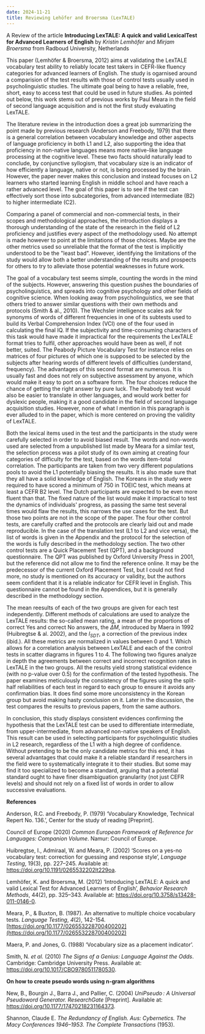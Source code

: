 ```yaml
---
date: 2024-11-21
title: Reviewing Lehöfer and Broersma (LexTALE)
---
```

A Review of the article **Introducing LexTALE: A quick and valid LexicalTest for Advanced Learners of English** by *Kristin Lemhöfer* and *Mirjam Broersma* from Radboud University, Netherlands

This paper (Lemhöfer & Broersma, 2012) aims at validating the LexTALE vocabulary test ability to reliably locate test takers in CEFR-like fluency categories for advanced learners of English. The study is ogarnised around a comparision of the test results with those of control tests usually used in psycholinguistic studies. The ultimate goal being to have a reliable, free, short, easy to access test that could be used in future studies. As pointed out below, this work stems out of previous works by Paul Meara in the field of second language acquisition and is not the first study evaluating LexTALE.

The literature review in the introduction does a great job summarizing the point made by previous research (Anderson and Freebody, 1979) that there is a general correlation between vocabulary knowledge and other aspects of language proficiency in both L1 and L2, also supporting the idea that proficiency in non-native languages means more native-like language processing at the cognitive level. These two facts should naturally lead to conclude, by conjunctive syllogism, that vocabulary size is an indicator of how efficiently a language, native or not, is being processed by the brain. However, the paper never makes this conclusion and instead focuses on L2 learners who started learning English in middle school and have reach a rather advanced level. The goal of this paper is to see if the test can effectively sort those into subcategories, from advanced intermediate (B2) to higher intermediate (C2).

Comparing a panel of commercial and non-commercial tests, in their scopes and methodological approaches, the introduction displays a thorough understanding of the state of the research in the field of L2 proficiency and justifies every aspect of the methodology used. No attempt is made however to point at the limitations of those choices. Maybe are the other metrics used so unreliable that the format of the test is implicitly understood to be the "least bad". However, identifying the limitations of the study would allow both a better understanding of the results and prospects for others to try to alleviate those potential weaknesses in future work.

The goal of a vocabulary test seems simple, counting the words in the mind of the subjects. However, answering this question pushes the boundaries of psycholinguistics, and spreads into cognitive psychology and other fields of cognitive science. When looking away from psycholinguistics, we see that others tried to answer similar questions with their own methods and protocols (Smith & al., 2010). The Wechsler intelligence scales ask for synonyms of words of different frequencies in one of its subtests used to build its Verbal Comprehension Index (VCI) one of the four used in calculating the final IQ. If the subjectivity and time-consuming characters of this task would have made it impractical for the requirements the LexTALE format tries to fulfil, other approaches would have been as well, if not better, suited. The Peabody Picture Vocabulary Test for instance relies on matrices of four pictures of which one is supposed to be selected by the subjects after hearing words of different levels of difficulties (understand, frequency). The advantages of this second format are numerous. It is usually fast and does not rely on subjective assessment by anyone, which would make it easy to port on a software form. The four choices reduce the chance of getting the right answer by pure luck. The Peabody test would also be easier to translate in other languages, and would work better for dyslexic people, making it a good candidate in the field of second language acquisition studies. However, none of what I mention in this paragraph is ever alluded to in the paper, which is more centered on proving the validity of LexTALE.

Both the lexical items used in the test and the participants in the study were carefully selected in order to avoid biased result. The words and non-words used are selected from a unpublished list made by Meara for a similar test, the selection process was a pilot study of its own aiming at creating four categories of difficulty for the test, based on the words item-total correlation. The participants are taken from two very different populations pools to avoid the L1 potentially biasing the results. It is also made sure that they all have a solid knowledge of English. The Koreans in the study were required to have scored a minimum of 750 in TOEIC test, which means at least a CEFR B2 level. The Dutch participants are expected to be even more fluent than that. The fixed nature of the list would make it impractical to test the dynamics of individuals' progress, as passing the same test several times would flaw the results, this narrows the use cases for the test. But those two points are not in the scope of the paper. The four other control tests, are carefully crafted and the protocols are clearly laid out and made reproducible. In the case of the translation test (L1 to L2 and vice versa), the list of words is given in the Appendix and the protocol for the selection of the words is fully described in the methodology section. The two other control tests are a Quick Placement Test (QPT), and a background questionnaire. The QPT was published by Oxford University Press in 2001, but the reference did not allow me to find the reference online. It may be the predecessor of the current Oxford Placement Test, but I could not find more, no study is mentioned on its accuracy or validity, but the authors seem confident that it is a reliable indicator for CEFR level in English. This questionnaire cannot be found in the Appendices, but it is generally described in the methodology section.

The mean reesults of each of the two groups are given for each test independently. Different methods of calculations are used to analyze the LexTALE results: the so-called mean rating, a mean of the proportions of correct Yes and correct No answers, the $ΔM$, introduced by Maera in 1992 (Huibregtse & al. 2002), and the $I_{SDT}$, a correction of the previous index (ibid.). All these metrics are normalized in values between 0 and 1. Which allows for a correlation analysis between LexTALE and each of the control tests in scatter diagrams in figures 1 to 4. The following two figures analyze in depth the agreements between correct and incorrect recognition rates in LexTALE in the two groups. All the results yield strong statistical evidence (with no p-value over 0.5) for the confirmation of the tested hypothesis. The paper examines meticulously the consistency of the figures using the split-half reliabilities of each test in regard to each group to ensure it avoids any confirmation bias. It does find some more unconsistency in the Korean group but avoid making hasty conclusion on it. Later in the discussion, the test compares the results to previous papers, from the same authors.

In conclusion, this study displays consistent evidences confirming the hypothesis that the LexTALE test can be used to differentiate intermediate, from upper-intermediate, from advanced non-native speakers of English. This result can be used in selecting participants for psycholinguistic studies in L2 research, regardless of the L1 with a high degree of confidence. Without pretending to be the only candidate metrics for this end, it has several advantages that could make it a reliable standard if researchers in the field were to systematically integrate it to their studies. But some may find it too specialized to become a standard, arguing that a potential standard ought to have finer disambiguation granularity (not just CEFR levels) and should not rely on a fixed list of words in order to allow successive evaluations.

**References**

Anderson, R.C. and Freebody, P. (1979) ‘Vocabulary Knowledge, Technical Repert No. 136.’, Center for the study of reading [Preprint].

Council of Europe (2020) _Common European Framework of Reference for Languages: Companion Volume_. Namur: Council of Europe.

Huibregtse, I., Admiraal, W. and Meara, P. (2002) ‘Scores on a yes-no vocabulary test: correction for guessing and response style’, _Language Testing_, 19(3), pp. 227–245. Available at: https://doi.org/10.1191/0265532202lt229oa.

Lemhöfer, K. and Broersma, M. (2012) ‘Introducing LexTALE: A quick and valid Lexical Test for Advanced Learners of English’, _Behavior Research Methods_, 44(2), pp. 325–343. Available at: https://doi.org/10.3758/s13428-011-0146-0.

Meara, P., & Buxton, B. (1987). An alternative to multiple choice vocabulary tests. _Language Testing_, _4_(2), 142-154. [https://doi.org/10.1177/026553228700400202](https://doi.org/10.1177/026553228700400202)

Maera, P. and Jones, G. (1988) ‘Vocabulary size as a placement indicator’.

Smith, N. _et al._ (2010) _The Signs of a Genius: Language Against the Odds_. Cambridge: Cambridge University Press. Available at: https://doi.org/10.1017/CBO9780511780530.

**On how to create pseudo words using n-gram algorithms**

New, B., Bourgin J., Barra J., and Pallier, C. (2004) *UniPseudo : A Universal Pseudoword Generator.* _ResearchGate_ [Preprint]. Available at: https://doi.org/10.1177/17470218231164373.

Shannon, Claude E. *The Redundancy of English. Aus: Cybernetics. The Macy Conferences 1946–1953. The Complete Transactions* (1953).
